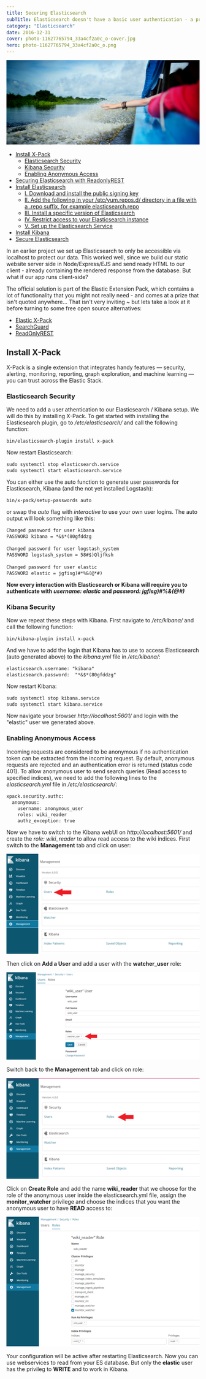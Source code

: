 ```yaml
---
title: Securing Elasticsearch
subTitle: Elasticsearch doesn't have a basic user authentication - a problem!
category: "Elasticsearch"
date: 2016-12-31
cover: photo-11627765794_33a4cf2a0c_o-cover.jpg
hero: photo-11627765794_33a4cf2a0c_o.png
---
```



![Battambang, Cambodia](./photo-11627765794_33a4cf2a0c_o.png)


<!-- TOC -->

- [Install X-Pack](#install-x-pack)
  - [Elasticsearch Security](#elasticsearch-security)
  - [Kibana Security](#kibana-security)
  - [Enabling Anonymous Access](#enabling-anonymous-access)
- [Securing Elasticsearch with ReadonlyREST](#securing-elasticsearch-with-readonlyrest)
- [Install Elasticsearch](#install-elasticsearch)
  - [I. Download and install the public signing key](#i-download-and-install-the-public-signing-key)
  - [II. Add the following in your /etc/yum.repos.d/ directory in a file with a .repo suffix, for example elasticsearch.repo](#ii-add-the-following-in-your-etcyumreposd-directory-in-a-file-with-a-repo-suffix-for-example-elasticsearchrepo)
  - [III. Install a specific version of Elasticsearch](#iii-install-a-specific-version-of-elasticsearch)
  - [IV. Restrict access to your Elasticsearch instance](#iv-restrict-access-to-your-elasticsearch-instance)
  - [V. Set up the Elasticsearch Service](#v-set-up-the-elasticsearch-service)
- [Install Kibana](#install-kibana)
- [Secure Elasticsearch](#secure-elasticsearch)

<!-- /TOC -->

In an earlier project we set up Elasticsearch to only be accessible via localhost to protect our data. This worked well, since we build our static website server side in Node/Express/EJS and send ready HTML to our client - already containing the rendered response from the database. But what if our app runs client-side?


The official solution is part of the Elastic Extension Pack, which contains a lot of functionality that you might not really need - and comes at a prize that isn't quoted anywhere... That isn't very inviting ~ but lets take a look at it before turning to some free open source alternatives:

* [Elastic X-Pack](https://www.elastic.co/downloads/x-pack)
* [SearchGuard](https://github.com/floragunncom/search-guard)
* [ReadOnlyREST](https://github.com/sscarduzio/elasticsearch-readonlyrest-plugin)


## Install X-Pack

X-Pack is a single extension that integrates handy features — security, alerting, monitoring, reporting, graph exploration, and machine learning — you can trust across the Elastic Stack.

### Elasticsearch Security

We need to add a user athentication to our Elasticsearch / Kibana setup. We will do this by installing X-Pack. To get started with installing the Elasticsearch plugin, go to _/etc/elasticsearch/_ and call the following function:

```
bin/elasticsearch-plugin install x-pack
```

Now restart Elasticsearch:

```
sudo systemctl stop elasticsearch.service
sudo systemctl start elasticsearch.service
```

You can either use the auto function to generate user passwords for Elasticsearch, Kibana (and the not yet installed Logstash):

```
bin/x-pack/setup-passwords auto
```

or swap the _auto_ flag with _interactive_ to use your own user logins. The auto output will look something like this:

```
Changed password for user kibana 
PASSWORD kibana = *&$*(80gfddzg

Changed password for user logstash_system
PASSWORD logstash_system = 58#$)Qljfksh

Changed password for user elastic
PASSWORD elastic = jgfisg)#*%&(@*#)
```

__Now every interaction with Elasticsearch or Kibana will require you to authenticate with _username: elastic_ and _password: jgfisg)#*%&(@*#)___


### Kibana Security

Now we repeat these steps with Kibana. First navigate to _/etc/kibana/_ and call the following function:

```
bin/kibana-plugin install x-pack
```

And we have to add the login that Kibana has to use to access Elasticsearch (auto generated above) to the _kibana.yml_ file in _/etc/kibana/_:

```
elasticsearch.username: "kibana"
elasticsearch.password:  "*&$*(80gfddzg"
```

Now restart Kibana:

```
sudo systemctl stop kibana.service
sudo systemctl start kibana.service
```

Now navigate your browser _http://localhost:5601/_ and login with the "elastic" user we generated above.


### Enabling Anonymous Access

Incoming requests are considered to be anonymous if no authentication token can be extracted from the incoming request. By default, anonymous requests are rejected and an authentication error is returned (status code 401). To allow anonymous user to send search queries (Read access to specified indices), we need to add the following lines to the _elasticsearch.yml_ file in _/etc/elasticsearch/_:

```
xpack.security.authc:
  anonymous:
    username: anonymous_user 
    roles: wiki_reader 
    authz_exception: true 
```

Now we have to switch to the Kibana webUI on _http://localhost:5601/_ and create the _role:_ *wiki_reader* to allow read access to the wiki indices. First switch to the __Management__ tab and click on user:

![Add a Elasticsearch User with Read Access](./kibana_01.png)


Then click on __Add a User__ and add a user with the __watcher_user__ role:

![Add a Elasticsearch User with Read Access](./kibana_02.png)


Switch back to the __Management__ tab and click on role:

![Add a Elasticsearch User with Read Access](./kibana_03.png)


Click on __Create Role__ and add the name **wiki_reader** that we choose for the role of the anonymous user inside the elasticsearch.yml file, assign the **monitor_watcher** privilege and choose the indices that you want the anonymous user to have __READ__ access to:

![Add a Elasticsearch User with Read Access](./kibana_04.png)


Your configuration will be active after restarting Elasticsearch. Now you can use webservices to read from your ES database. But only the __elastic__ user has the privileg to __WRITE__ and to work in Kibana.
